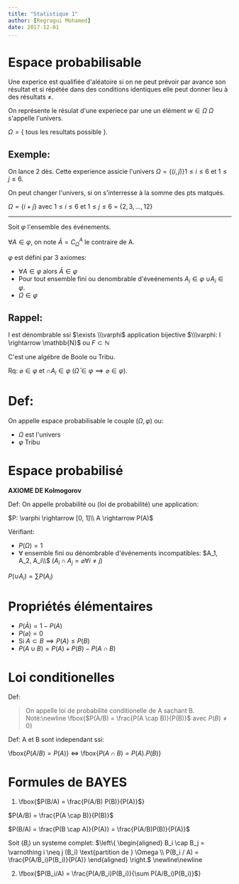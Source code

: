 ```yaml
---
title: "Statistique 1"
author: [Regragui Mohamed]
date: 2017-12-01
...
```


# Espace probabilisable

Une experice est qualifiée d'aléatoire si on ne peut prévoir par avance son
résultat et si répétée dans des conditions identiques elle peut donner lieu à
des résultats $\neq$.

On représente le résulat d'une experiece par une un élément $w \in \Omega$
$\Omega$ s'appelle l'univers.

$\Omega = \{$ tous les resultats possible $\}$.

## Exemple:

On lance 2 dès. Cette experience assicie l'univers $\Omega = \{ (i, j) \} 1 \leq i \leq 6$ et $1 \leq j \leq 6$.

On peut changer l'univers, si on s'interresse à la somme des pts matqués.

$\Omega = \{ i + j \}$ avec $1 \leq i \leq 6$ et $1 \leq j \leq 6$ = $\{2, 3, \dots, 12\}$

---------

Soit $\varphi$ l'ensemble des événements.

$\forall A \in \varphi$, on note $\bar{A} = C^A_{\Omega}$ le contraire de A.

$\varphi$ est défini par 3 axiomes:

* $\forall A \in \varphi$ alors $\bar{A} \in \varphi$
* Pour tout ensemble fini ou denombrable d'éveénements $A_i \in \varphi$
$\cup A_i \in \varphi$.
* $\Omega \in \varphi$

## Rappel:

I est dénombrable ssi $\exists \\\varphi$ application bijective $\\\varphi: I \rightarrow \mathbb{N}$ ou $F \subset \mathbb{N}$

C'est une algébre de Boole ou Tribu.

Rq: $\varnothing \in \varphi$ et $\cap A_i \in \varphi$ ($\bar{\Omega} \in\varphi
\implies \varnothing \in \varphi$).

# Def:

On appelle espace probabilisable le couple $(\Omega, \varphi)$ ou:

* $\Omega$ est l'univers
* $\varphi$ Tribu

# Espace probabilisé

**AXIOME DE Kolmogorov**

Def: On appelle probabilité ou (loi de probabilité) une application:

$P: \varphi \rightarrow [0, 1]\\ A \rightarrow P(A)$

Vérifiant:

* $P(\Omega) = 1$
* $\forall$ ensemble fini ou dénombrable d'événements incompatibles: $A_1, A_2, A_i\\$
($A_i \cap A_j = \varnothing \forall i \neq j$)

$P(\cup A_i) = \sum P(A_i)$

# Propriétés élémentaires

* $P(\bar{A}) = 1 - P(A)$
* $P(\varnothing) = 0$
* Si $A \subset B \implies P(A) \leq P(B)$
* $P(A \cup B) = P(A) + P(B) - P(A \cap B)$

# Loi conditionelles

Def:

> On appelle loi de probabilité conditionelle de A sachant B. Noté:\newline
\fbox{$P(A/B) = \frac{P(A \cap B)}{P(B)}$ avec $P(B) \neq 0$}

Def: A et B sont independant ssi:

\fbox{$P(A/B) = P(A)$} $\iff$ \fbox{$P(A\cap B) = P(A).P(B)$}

# Formules de BAYES

1. \fbox{$P(B/A) = \frac{P(A/B) P(B)}{P(A)}$}

$P(A/B) = \frac{P(A \cap B)}{P(B)}$

$P(B/A) = \frac{P(B \cap A)}{P(A)} = \frac{P(A/B)P(B)}{P(A)}$

Soit ($B_i$) un systeme complet:
$\left\{
  \begin{aligned}
    B_i \cap B_j = \varnothing i \neq j (B_i) \text{partition de } \Omega \\
    P(B_i / A) = \frac{P(A/B_i)P(B_i)}{P(A)}
  \end{aligned}
\right.$
\newline\newline

2. \fbox{$P(B_i/A) = \frac{P(A/B_i)P(B_i)}{\sum P(A/B_i)P(B_i)}$}
